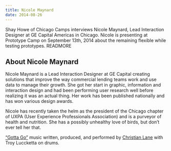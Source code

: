 ```yaml
---
title: Nicole Maynard
date: 2014-08-26
---
```


Shay Howe of Chicago Camps interviews Nicole Maynard, Lead Interaction Designer at GE Capital Americas in Chicago. Nicole is presenting at Prototype Camp on September 13th, 2014 about the remaining flexible while testing prototypes. READMORE

## About Nicole Maynard

Nicole Maynard is a Lead Interaction Designer at GE Capital creating solutions that improve the way commercial lending teams work and use data to manage their growth. She got her start in graphic, information and interaction design and had been performing user research well before realizing it was an actual thing. Her work has been published nationally and has won various design awards.

Nicole has recently taken the helm as the president of the Chicago chapter of UXPA (User Experience Professionals Association) and is a purveyor of health and nutrition. She has a possibly unhealthy love of birds, but don&#8217;t ever tell her that.

<a href="https://soundcloud.com/clane01/04-gotta-go" rel="nofollow">&#8220;Gotta Go&#8221;</a> music written, produced, and performed by <a href="https://twitter.com/christianlane01" rel="nofollow">Christian Lane</a> with Troy Luccketta on drums.
